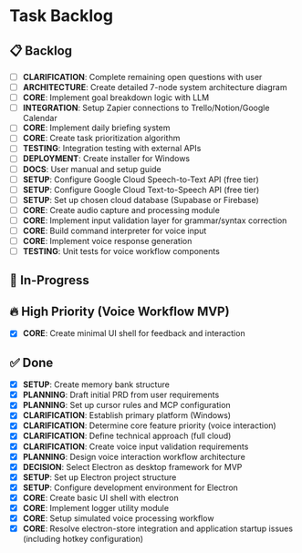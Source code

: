 # Task Backlog

## 📋 Backlog
- [ ] **CLARIFICATION**: Complete remaining open questions with user
- [ ] **ARCHITECTURE**: Create detailed 7-node system architecture diagram
- [ ] **CORE**: Implement goal breakdown logic with LLM
- [ ] **INTEGRATION**: Setup Zapier connections to Trello/Notion/Google Calendar
- [ ] **CORE**: Implement daily briefing system
- [ ] **CORE**: Create task prioritization algorithm
- [ ] **TESTING**: Integration testing with external APIs
- [ ] **DEPLOYMENT**: Create installer for Windows
- [ ] **DOCS**: User manual and setup guide
- [ ] **SETUP**: Configure Google Cloud Speech-to-Text API (free tier)
- [ ] **SETUP**: Configure Google Cloud Text-to-Speech API (free tier)
- [ ] **SETUP**: Set up chosen cloud database (Supabase or Firebase)
- [ ] **CORE**: Create audio capture and processing module
- [ ] **CORE**: Implement input validation layer for grammar/syntax correction
- [ ] **CORE**: Build command interpreter for voice input
- [ ] **CORE**: Implement voice response generation
- [ ] **TESTING**: Unit tests for voice workflow components

## 🚧 In-Progress

## 🔥 High Priority (Voice Workflow MVP)
- [x] **CORE**: Create minimal UI shell for feedback and interaction

## ✅ Done
- [x] **SETUP**: Create memory bank structure
- [x] **PLANNING**: Draft initial PRD from user requirements
- [x] **PLANNING**: Set up cursor rules and MCP configuration
- [x] **CLARIFICATION**: Establish primary platform (Windows)
- [x] **CLARIFICATION**: Determine core feature priority (voice interaction)
- [x] **CLARIFICATION**: Define technical approach (full cloud)
- [x] **CLARIFICATION**: Create voice input validation requirements
- [x] **PLANNING**: Design voice interaction workflow architecture
- [x] **DECISION**: Select Electron as desktop framework for MVP 
- [x] **SETUP**: Set up Electron project structure
- [x] **SETUP**: Configure development environment for Electron
- [x] **CORE**: Create basic UI shell with electron
- [x] **CORE**: Implement logger utility module
- [x] **CORE**: Setup simulated voice processing workflow
- [x] **CORE**: Resolve electron-store integration and application startup issues (including hotkey configuration) 